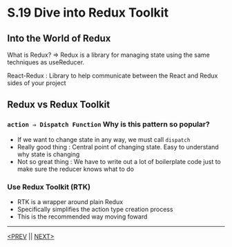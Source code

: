 # S.19 Dive into Redux Toolkit

## Into the World of Redux

What is Redux? ⇒ Redux is a library for managing state using the same techniques as useReducer.

React-Redux : Library to help communicate between the React and Redux sides of your project

## Redux vs Redux Toolkit

### `action ⇒ Dispatch Function` Why is this pattern so popular?

-   If we want to change state in any way, we must call `dispatch`
-   Really good thing : Central point of changing state. Easy to understand why state is changing
-   Not so great thing : We have to write out a lot of boilerplate code just to make sure the reducer knows what to do

### Use Redux Toolkit (RTK)

-   RTK is a wrapper around plain Redux
-   Specifically simplifies the action type creation process
-   This is the recommended way moving foward

---

[<PREV](./230303.md) || [NEXT>](./230304.md)
